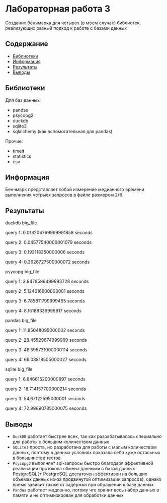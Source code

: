 # Лабораторная работа 3
Создание бенчмарка для четырех (в моем случае) библиотек, реализующих разный подход к работе с базами данных

## Содержание
- [Библиотеки](#Библиотеки)
- [Информация](#Информация)
- [Результаты](#Результаты)
- [Выводы](#выводы)


## Библиотеки
Для баз данных:
- pandas
- psycopg2
- duckdb
- sqlite3
- sqlalchemy (как вспомогательная для pandas)
  
Прочие:
- timeit
- statistics
- csv

## Информация
Бенчмарк представляет собой измерение медианного времени выполнения четрыех запросов в файле размером 2гб.

## Результаты
duckdb big_file

query 1: 0.013206799999991858 seconds

query 2: 0.04577540000001079 seconds

query 3: 0.193118350000006 seconds

query 4: 0.2626727500000072 seconds


psycopg big_file

query 1: 3.9478596499993728 seconds

query 2: 5.124616600000081 seconds

query 3: 6.785811799999465 seconds

query 4: 8.16188339999917 seconds


pandas big_file

query 1: 11.85048095000002 seconds

query 2: 28.45529674999989 seconds

query 3: 46.595731000000114 seconds

query 4: 69.03818505000027 seconds


sqlite big_file

query 1: 6.846615200000997 seconds

query 2: 18.714157700000214 seconds

query 3: 54.67122595000001 seconds

query 4: 72.99690785000075 seconds
![]()


## Выводы
- `DuckDB` работает быстрее всех, так как разрабатывалась специально для работы с большим количеством данных
- `SQLite3` проста, но разработана для работы с малым количеством данных, поэтому в данных условиях показала себя хуже остальных в большинстве тестов
- `Psycopg2` выполняет sql-запросы быстро благодаря эффективной реализации протокола обмена данными с базой данных PostgreSQL(+ PostgreSQL достаточен эффективен на больших объемах данных из-за продвинутой оптимизации запросов), однако время зависит также от задержки при обращении к базе данных
- `Pandas` работает медленно, потому что хранит весь набор данных в памяти и не оптимизирован для обработки данных


